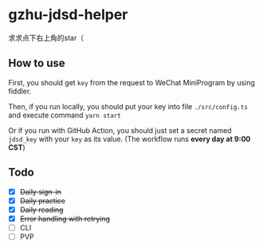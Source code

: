 # gzhu-jdsd-helper

求求点下右上角的star（

## How to use

First, you should get `key` from the request to WeChat MiniProgram by using fiddler.

Then, if you run locally, you should put your key into file `./src/config.ts` and execute command `yarn start`

Or if you run with GitHub Action, you should just set a secret named `jdsd_key` with your `key` as its value. (The workflow runs **every day at 9:00 CST**)

## Todo

- [x] ~~Daily sign-in~~
- [x] ~~Daily practice~~
- [x] ~~Daily reading~~
- [x] ~~Error handling with retrying~~
- [ ] CLI
- [ ] PVP
